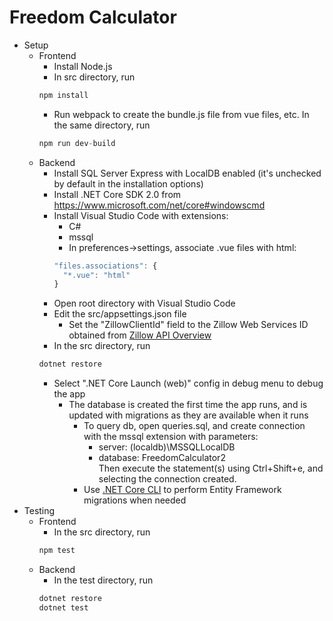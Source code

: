# Freedom Calculator

* Setup
  * Frontend
    * Install Node.js
    * In src directory, run 
    ```javascript
    npm install
    ```
    * Run webpack to create the bundle.js file from vue files, etc. In the same directory, run 
    ```javascript
    npm run dev-build
    ```
  * Backend
    * Install SQL Server Express with LocalDB enabled (it's unchecked by default in the installation options)
    * Install .NET Core SDK 2.0 from https://www.microsoft.com/net/core#windowscmd
    * Install Visual Studio Code with extensions:
      * C#
      * mssql
      * In preferences->settings, associate .vue files with html:
      ```javascript
      "files.associations": {
        "*.vue": "html"
      }
      ```
    * Open root directory with Visual Studio Code
    * Edit the src/appsettings.json file
      * Set the "ZillowClientId" field to the Zillow Web Services ID obtained from [Zillow API Overview](http://www.zillow.com/howto/api/APIOverview.htm)
    * In the src directory, run
    ```bat
    dotnet restore
    ```
    * Select ".NET Core Launch (web)" config in debug menu to debug the app
      * The database is created the first time the app runs, and is updated with migrations as they are available when it runs
        * To query db, open queries.sql, and create connection with the mssql extension with parameters:
          * server: (localdb)\\MSSQLLocalDB
          * database: FreedomCalculator2  
          Then execute the statement(s) using Ctrl+Shift+e, and selecting the connection created.
        * Use [.NET Core CLI](https://docs.microsoft.com/en-us/ef/core/miscellaneous/cli/dotnet) to perform Entity Framework migrations when needed
* Testing
    * Frontend
      * In the src directory, run
      ```javascript
      npm test
      ```
    * Backend
      * In the test directory, run
      ```bat
      dotnet restore
      dotnet test
      ```